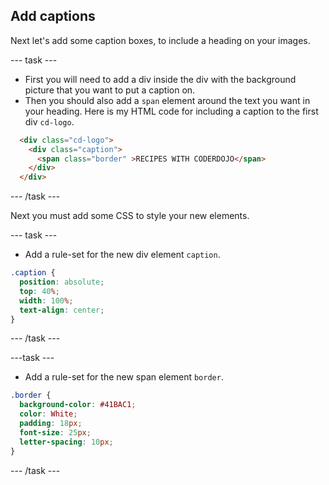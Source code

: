 ## Add captions

Next let's add some caption boxes, to include a heading on your images.

--- task ---
+ First you will need to add a div inside the div with the background picture that you want to put a caption on. 
+ Then you should also add a ```span``` element around the text you want in your heading.
Here is my HTML code for including a caption to the first div ```cd-logo```.

```html
  <div class="cd-logo">
    <div class="caption">
      <span class="border" >RECIPES WITH CODERDOJO</span>
    </div>
  </div>
```

--- /task ---

Next you must add some CSS to style your new elements.

--- task ---
+ Add a rule-set for the new div element ```caption```.
```css
.caption {
  position: absolute;
  top: 40%;
  width: 100%;
  text-align: center;
}
```
--- /task ---

---task ---
+ Add a rule-set for the new span element ```border```.
```css
.border {
  background-color: #41BAC1;
  color: White;
  padding: 18px;
  font-size: 25px;
  letter-spacing: 10px;
}
```
--- /task ---
